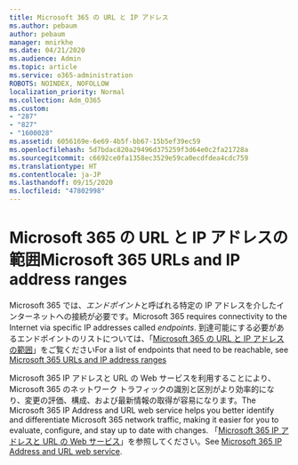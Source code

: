 ```yaml
---
title: Microsoft 365 の URL と IP アドレス
ms.author: pebaum
author: pebaum
manager: mnirkhe
ms.date: 04/21/2020
ms.audience: Admin
ms.topic: article
ms.service: o365-administration
ROBOTS: NOINDEX, NOFOLLOW
localization_priority: Normal
ms.collection: Adm_O365
ms.custom:
- "287"
- "827"
- "1600028"
ms.assetid: 6056169e-6e69-4b5f-bb67-15b5ef39ec59
ms.openlocfilehash: 5d7bdac820a29496d375259f3d64e0c2fa21728a
ms.sourcegitcommit: c6692ce0fa1358ec3529e59ca0ecdfdea4cdc759
ms.translationtype: HT
ms.contentlocale: ja-JP
ms.lasthandoff: 09/15/2020
ms.locfileid: "47802998"
---
```

# <a name="microsoft-365-urls-and-ip-address-ranges"></a><span data-ttu-id="903aa-102">Microsoft 365 の URL と IP アドレスの範囲</span><span class="sxs-lookup"><span data-stu-id="903aa-102">Microsoft 365 URLs and IP address ranges</span></span>

<span data-ttu-id="903aa-103">Microsoft 365 では、*エンドポイント*と呼ばれる特定の IP アドレスを介したインターネットへの接続が必要です。</span><span class="sxs-lookup"><span data-stu-id="903aa-103">Microsoft 365 requires connectivity to the Internet via specific IP addresses called *endpoints*.</span></span>
<span data-ttu-id="903aa-104">到達可能にする必要があるエンドポイントのリストについては、「[Microsoft 365 の URL と IP アドレスの範囲](https://docs.microsoft.com/office365/enterprise/urls-and-ip-address-ranges)」をご覧ください</span><span class="sxs-lookup"><span data-stu-id="903aa-104">For a list of endpoints that need to be reachable, see [Microsoft 365 URLs and IP address ranges](https://docs.microsoft.com/office365/enterprise/urls-and-ip-address-ranges)</span></span> 

<span data-ttu-id="903aa-105">Microsoft 365 IP アドレスと URL の Web サービスを利用することにより、Microsoft 365 のネットワーク トラフィックの識別と区別がより効率的になり、変更の評価、構成、および最新情報の取得が容易になります。</span><span class="sxs-lookup"><span data-stu-id="903aa-105">The Microsoft 365 IP Address and URL web service helps you better identify and differentiate Microsoft 365 network traffic, making it easier for you to evaluate, configure, and stay up to date with changes.</span></span> <span data-ttu-id="903aa-106">「[Microsoft 365 IP アドレスと URL の Web サービス](https://docs.microsoft.com/office365/enterprise/office-365-ip-web-service)」を参照してください。</span><span class="sxs-lookup"><span data-stu-id="903aa-106">See [Microsoft 365 IP Address and URL web service](https://docs.microsoft.com/office365/enterprise/office-365-ip-web-service).</span></span>